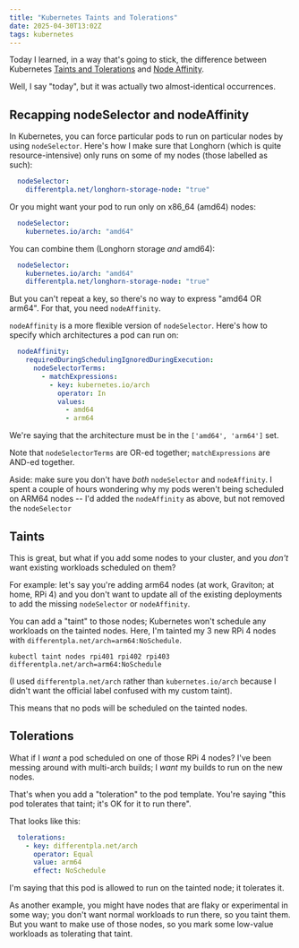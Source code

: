 ```yaml
---
title: "Kubernetes Taints and Tolerations"
date: 2025-04-30T13:02Z
tags: kubernetes
---
```


Today I learned, in a way that's going to stick, the difference between Kubernetes [Taints and
Tolerations](https://kubernetes.io/docs/concepts/scheduling-eviction/taint-and-toleration/) and [Node
Affinity](https://kubernetes.io/docs/concepts/scheduling-eviction/assign-pod-node/#affinity-and-anti-affinity).

Well, I say "today", but it was actually two almost-identical occurrences.

## Recapping nodeSelector and nodeAffinity

In Kubernetes, you can force particular pods to run on particular nodes by using `nodeSelector`. Here's how I make sure that Longhorn (which is quite resource-intensive) only runs on some of my nodes (those labelled as such):

```yaml
  nodeSelector:
    differentpla.net/longhorn-storage-node: "true"
```

Or you might want your pod to run only on x86_64 (amd64) nodes:

```yaml
  nodeSelector:
    kubernetes.io/arch: "amd64"
```

You can combine them (Longhorn storage _and_ amd64):

```yaml
  nodeSelector:
    kubernetes.io/arch: "amd64"
    differentpla.net/longhorn-storage-node: "true"
```

But you can't repeat a key, so there's no way to express "amd64 OR arm64". For that, you need `nodeAffinity`.

`nodeAffinity` is a more flexible version of `nodeSelector`. Here's how to specify which architectures a pod can run
on:

```yaml
  nodeAffinity:
    requiredDuringSchedulingIgnoredDuringExecution:
      nodeSelectorTerms:
        - matchExpressions:
          - key: kubernetes.io/arch
            operator: In
            values:
              - amd64
              - arm64
```

We're saying that the architecture must be in the `['amd64', 'arm64']` set.

Note that `nodeSelectorTerms` are OR-ed together; `matchExpressions` are AND-ed together.

Aside: make sure you don't have _both_ `nodeSelector` and `nodeAffinity`. I spent a couple of hours wondering why my
pods weren't being scheduled on ARM64 nodes -- I'd added the `nodeAffinity` as above, but not removed the `nodeSelector`

## Taints

This is great, but what if you add some nodes to your cluster, and you _don't_ want existing workloads scheduled on them?

For example: let's say you're adding arm64 nodes (at work, Graviton; at home, RPi 4) and you don't want to update all of
the existing deployments to add the missing `nodeSelector` or `nodeAffinity`.

You can add a "taint" to those nodes; Kubernetes won't schedule any workloads on the tainted nodes. Here, I'm tainted my
3 new RPi 4 nodes with `differentpla.net/arch=arm64:NoSchedule`.

```
kubectl taint nodes rpi401 rpi402 rpi403 differentpla.net/arch=arm64:NoSchedule
```

(I used `differentpla.net/arch` rather than `kubernetes.io/arch` because I didn't want the official label confused with
my custom taint).

This means that no pods will be scheduled on the tainted nodes.

## Tolerations

What if I _want_ a pod scheduled on one of those RPi 4 nodes? I've been messing around with multi-arch builds; I _want_
my builds to run on the new nodes.

That's when you add a "toleration" to the pod template. You're saying "this pod tolerates that taint; it's OK for it to
run there".

That looks like this:

```yaml
  tolerations:
    - key: differentpla.net/arch
      operator: Equal
      value: arm64
      effect: NoSchedule
```

I'm saying that this pod is allowed to run on the tainted node; it tolerates it.

As another example, you might have nodes that are flaky or experimental in some way; you don't want normal workloads to
run there, so you taint them. But you want to make use of those nodes, so you mark some low-value workloads as
tolerating that taint.
